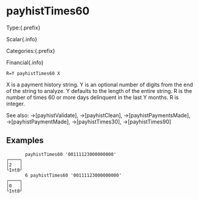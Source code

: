 # payhistTimes60

Type:{.prefix}

Scalar{.info}

Categories:{.prefix}

Financial{.info}

~~~
R=Y payhistTimes60 X
~~~

X is a payment history string. Y is an optional number of digits from the end of the string to analyze.
Y defaults to the length of the entire string. R is the number of times 60 or more days delinquent in the last
Y months. R is integer.

See also: →[payhistValidate], →[payhistClean], →[payhistPaymentsMade], →[payhistPaymentMade], →[payhistTimes30], →[payhistTimes90]

## Examples

~~~
       payhistTimes60 '00111123000000000'
┌────┐
│2   │
└Int8┘
       6 payhistTimes60 '00111123000000000'
┌────┐
│0   │
└Int8┘

~~~

